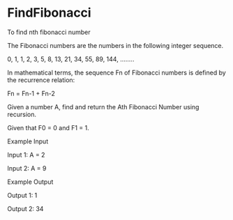 # FindFibonacci
To find nth fibonacci number

The Fibonacci numbers are the numbers in the following integer sequence.

0, 1, 1, 2, 3, 5, 8, 13, 21, 34, 55, 89, 144, ……..

In mathematical terms, the sequence Fn of Fibonacci numbers is defined by the recurrence relation:

Fn = Fn-1 + Fn-2

Given a number A, find and return the Ath Fibonacci Number using recursion.

Given that F0 = 0 and F1 = 1.

Example Input

Input 1:
A = 2

Input 2:
A = 9

Example Output

Output 1:
1

Output 2:
34
